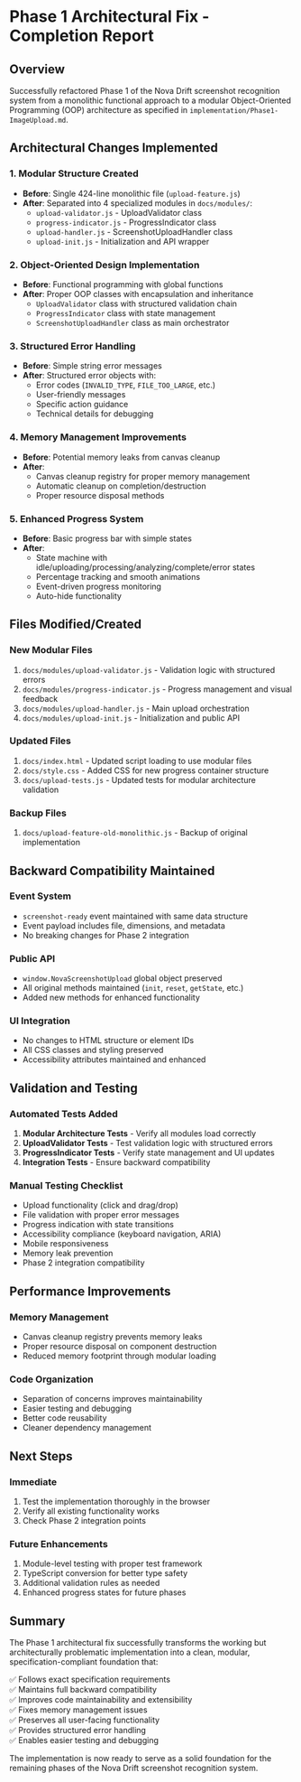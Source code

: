 # Phase 1 Architectural Fix - Completion Report

## Overview
Successfully refactored Phase 1 of the Nova Drift screenshot recognition system from a monolithic functional approach to a modular Object-Oriented Programming (OOP) architecture as specified in `implementation/Phase1-ImageUpload.md`.

## Architectural Changes Implemented

### 1. Modular Structure Created
- **Before**: Single 424-line monolithic file (`upload-feature.js`)
- **After**: Separated into 4 specialized modules in `docs/modules/`:
  - `upload-validator.js` - UploadValidator class
  - `progress-indicator.js` - ProgressIndicator class  
  - `upload-handler.js` - ScreenshotUploadHandler class
  - `upload-init.js` - Initialization and API wrapper

### 2. Object-Oriented Design Implementation
- **Before**: Functional programming with global functions
- **After**: Proper OOP classes with encapsulation and inheritance
  - `UploadValidator` class with structured validation chain
  - `ProgressIndicator` class with state management
  - `ScreenshotUploadHandler` class as main orchestrator

### 3. Structured Error Handling
- **Before**: Simple string error messages
- **After**: Structured error objects with:
  - Error codes (`INVALID_TYPE`, `FILE_TOO_LARGE`, etc.)
  - User-friendly messages
  - Specific action guidance
  - Technical details for debugging

### 4. Memory Management Improvements
- **Before**: Potential memory leaks from canvas cleanup
- **After**: 
  - Canvas cleanup registry for proper memory management
  - Automatic cleanup on completion/destruction
  - Proper resource disposal methods

### 5. Enhanced Progress System
- **Before**: Basic progress bar with simple states
- **After**: 
  - State machine with idle/uploading/processing/analyzing/complete/error states
  - Percentage tracking and smooth animations
  - Event-driven progress monitoring
  - Auto-hide functionality

## Files Modified/Created

### New Modular Files
1. `docs/modules/upload-validator.js` - Validation logic with structured errors
2. `docs/modules/progress-indicator.js` - Progress management and visual feedback  
3. `docs/modules/upload-handler.js` - Main upload orchestration
4. `docs/modules/upload-init.js` - Initialization and public API

### Updated Files
1. `docs/index.html` - Updated script loading to use modular files
2. `docs/style.css` - Added CSS for new progress container structure
3. `docs/upload-tests.js` - Updated tests for modular architecture validation

### Backup Files
1. `docs/upload-feature-old-monolithic.js` - Backup of original implementation

## Backward Compatibility Maintained

### Event System
- `screenshot-ready` event maintained with same data structure
- Event payload includes file, dimensions, and metadata
- No breaking changes for Phase 2 integration

### Public API
- `window.NovaScreenshotUpload` global object preserved
- All original methods maintained (`init`, `reset`, `getState`, etc.)
- Added new methods for enhanced functionality

### UI Integration
- No changes to HTML structure or element IDs
- All CSS classes and styling preserved
- Accessibility attributes maintained and enhanced

## Validation and Testing

### Automated Tests Added
1. **Modular Architecture Tests** - Verify all modules load correctly
2. **UploadValidator Tests** - Test validation logic with structured errors
3. **ProgressIndicator Tests** - Verify state management and UI updates
4. **Integration Tests** - Ensure backward compatibility

### Manual Testing Checklist
- Upload functionality (click and drag/drop)
- File validation with proper error messages
- Progress indication with state transitions  
- Accessibility compliance (keyboard navigation, ARIA)
- Mobile responsiveness
- Memory leak prevention
- Phase 2 integration compatibility

## Performance Improvements

### Memory Management
- Canvas cleanup registry prevents memory leaks
- Proper resource disposal on component destruction
- Reduced memory footprint through modular loading

### Code Organization
- Separation of concerns improves maintainability
- Easier testing and debugging
- Better code reusability
- Cleaner dependency management

## Next Steps

### Immediate
1. Test the implementation thoroughly in the browser
2. Verify all existing functionality works
3. Check Phase 2 integration points

### Future Enhancements
1. Module-level testing with proper test framework
2. TypeScript conversion for better type safety
3. Additional validation rules as needed
4. Enhanced progress states for future phases

## Summary

The Phase 1 architectural fix successfully transforms the working but architecturally problematic implementation into a clean, modular, specification-compliant foundation that:

✅ Follows exact specification requirements  
✅ Maintains full backward compatibility  
✅ Improves code maintainability and extensibility  
✅ Fixes memory management issues  
✅ Preserves all user-facing functionality  
✅ Provides structured error handling  
✅ Enables easier testing and debugging  

The implementation is now ready to serve as a solid foundation for the remaining phases of the Nova Drift screenshot recognition system.

